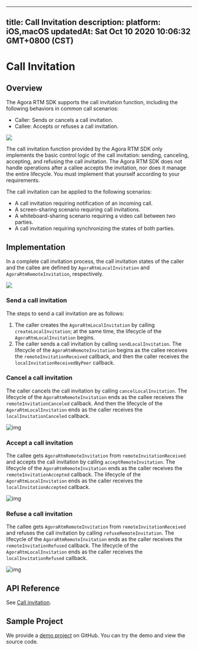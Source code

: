 
---
title: Call Invitation
description: 
platform: iOS,macOS
updatedAt: Sat Oct 10 2020 10:06:32 GMT+0800 (CST)
---
# Call Invitation
## Overview

The Agora RTM SDK supports the call invitation function, including the following behaviors in common call scenarios:

- Caller: Sends or cancels a call invitation.
- Callee: Accepts or refuses a call invitation.

![](https://web-cdn.agora.io/docs-files/1602314541995)

The call invitation function provided by the Agora RTM SDK only implements the basic control logic of the call invitation: sending, canceling, accepting, and refusing the call invitation. The Agora RTM SDK does not handle operations after a callee accepts the invitation, nor does it manage the entire lifecycle. You must implement that yourself according to your requirements.

The call invitation can be applied to the following scenarios:

- A call invitation requiring notification of an incoming call.
- A screen-sharing scenario requiring call invitations.
- A whiteboard-sharing scenario requiring a video call between two parties.
- A call invitation requiring synchronizing the states of both parties.

## Implementation

In a complete call invitation process, the call invitation states of the caller and the callee are defined by `AgoraRtmLocalInvitation` and `AgoraRtmRemoteInvitation`, respectively.

![](https://web-cdn.agora.io/docs-files/1602321763031)


### Send a call invitation

The steps to send a call invitation are as follows:

1. The caller creates the `AgoraRtmLocalInvitation` by calling `createLocalInvitation`; at the same time, the lifecycle of the `AgoraRtmLocalInvitation` begins.
2. The caller sends a call invitation by calling `sendLocalInvitation`. The lifecycle of the `AgoraRtmRemoteInvitation` begins as the callee receives the `remoteInvitationReceived` callback, and then the caller receives the `localInvitationReceivedByPeer` callback.



### Cancel a call invitation

The caller cancels the call invitation by calling `cancelLocalInvitation`. The lifecycle of the `AgoraRtmRemoteInvitation` ends as the callee receives the `remoteInvitationCanceled` callback. And then the lifecycle of the `AgoraRtmLocalInvitation` ends as the caller receives the `localInvitationCanceled` callback.

![img](https://web-cdn.agora.io/docs-files/1598604688759)



### Accept a call invitation

The callee gets `AgoraRtmRemoteInvitation` from `remoteInvitationReceived` and accepts the call invitation by calling `acceptRemoteInvitation`. The lifecycle of the `AgoraRtmRemoteInvitation` ends as the caller receives the `remoteInvitationAccepted` callback. The lifecycle of the `AgoraRtmLocalInvitation` ends as the caller receives the `localInvitationAccepted` callback.



![img](https://web-cdn.agora.io/docs-files/1598604695722)


###  Refuse a call invitation

The callee gets `AgoraRtmRemoteInvitation` from `remoteInvitationReceived` and refuses the call invitation by calling `refuseRemoteInvitation`. The lifecycle of the `AgoraRtmRemoteInvitation` ends as the caller receives the `remoteInvitationRefused` callback. The lifecycle of the `AgoraRtmLocalInvitation` ends as the caller receives the `localInvitationRefused` callback.

![img](https://web-cdn.agora.io/docs-files/1598604702210)


##  API Reference

See [Call invitation](https://docs.agora.io/en/Real-time-Messaging/API%20Reference/RTM_oc/docs/API-Overview.html#callinvitation).

## Sample Project

We provide a [demo project](https://github.com/AgoraIO-Usecase/Video-Calling) on GitHub. You can try the demo and view the source code.
